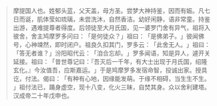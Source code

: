 > 摩提国人也。姓郁头蓝，父天盖，母方圣。尝梦大神持鉴，因而有娠。凡七日而诞，肌体莹如琉璃，未尝洗沐，自然香洁。幼好闲静，语非常童。持鉴出游，遇难提尊者得度。后领徒至大月氏国，见一婆罗门舍有异气，祖将入彼舍，舍主鸠摩罗多问曰：​「是何徒众？​」祖曰：​「是佛弟子。​」彼闻佛号，心神竦然，即时闭户。祖良久扣其门，罗多云：​「此舍无人。​」祖曰：​「答无者谁？​」汾阳昭代云：​「洎合忘却。​」罗多闻语，知是异人，遽开关延接。祖曰：​「昔世尊记曰：『吾灭后一千年，有大士出现于月氏国，绍隆玄化。』今汝值吾，应斯嘉运。​」于是鸠摩罗多发宿命智，投诚出家。授具讫，付法。偈曰：​「有种有心地，因缘能发萌。于缘不相碍，当生生不生。​」祖付法已，踊身虚空，现十八变，化火三昧，自焚其身。众以舍利建塔。汉成帝二十年戊申也。


